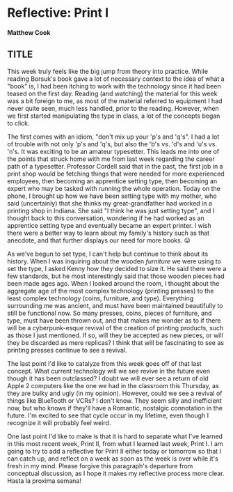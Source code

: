 # Reflective: Print I

#### Matthew Cook

## TITLE

This week truly feels like the big jump from theory into practice. While reading Borsuk's book gave a lot of necessary context to the idea of what a "book" is, I had been itching to work with the technology since it had been teased on the first day.  Reading (and watching) the material for this week was a bit foreign to me, as most of the material referred to equipment I had never quite seen, much less handled, prior to the reading. However, when we first started manipulating the type in class, a lot of the concepts began to click.

The first comes with an idiom, "don't mix up your 'p's and 'q's". I had a lot of trouble with not only 'p's and 'q's, but also the 'b's vs. 'd's and 'u's vs. 'n's. It was exciting to be an amateur typesetter. This leads me into one of the points that struck home with me from last week regarding the career path of a typesetter. Professor Cordell said that in the past, the first job in a print shop would be fetching things that were needed for more experienced employees, then becoming an apprentice setting type, then becoming an expert who may be tasked with running the whole operation. Today on the phone, I brought up how we have been setting type with my mother, who said (uncertainly) that she thinks my great-grandfather had worked in a printing shop in Indiana. She said "I think he was just setting type", and I thought back to this conversation, wondering if he had worked as an apprentice setting type and eventually became an expert printer. I wish there were a better way to learn about my family's history such as that anecdote, and that further displays our need for more books. :stuck_out_tongue:

As we've begun to set type, I can't help but continue to think about its history. When I was inquiring about the wooden *furniture* we were using to set the type, I asked Kenny how they decided to size it. He said there were a few standards, but he most interestingly said that those wooden pieces had been made ages ago. When I looked around the room, I thought about the aggregate age of the most complex technology (printing presses) to the least complex technology (coins, furniture, and type). Everything surrounding me was ancient, and must have been maintained beautifully to still be functional now. So many presses, coins, pieces of furniture, and type, must have been thrown out, and that makes me wonder as to if there will be a cyberpunk-esque revival of the creation of printing products, such as those I just mentioned. If so, will they be accepted as new pieces, or will they be discarded as mere replicas? I think that will be fascinating to see as printing presses continue to see a revival.

The last point I'd like to catalyze from this week goes off of that last concept. What current technology will we see revive in the future even though it has been outclassed?  I doubt we will ever see a return of old Apple 2 computers like the one we had in the classroom this Thursday, as they are bulky and ugly (in my opinion). However, could we see a revival of things like BlueTooth or VCRs? I don't know. They seem silly and inefficient now, but who knows if they'll have a Romantic, nostalgic connotation in the future. I'm excited to see that cycle occur in my lifetime, even though I recognize it will probably feel weird.

One last point I'd like to make is that it is hard to separate what I've learned in this most recent week, Print II, from what I learned last week, Print I. I am going to try to add a reflective for Print II either today or tomorrow so that I can catch up, and reflect on a week as soon as the week is over while it's fresh in my mind. Please forgive this paragraph's departure from conceptual discussion, as I hope it makes my reflective process more clear. Hasta la proxima semana!



  